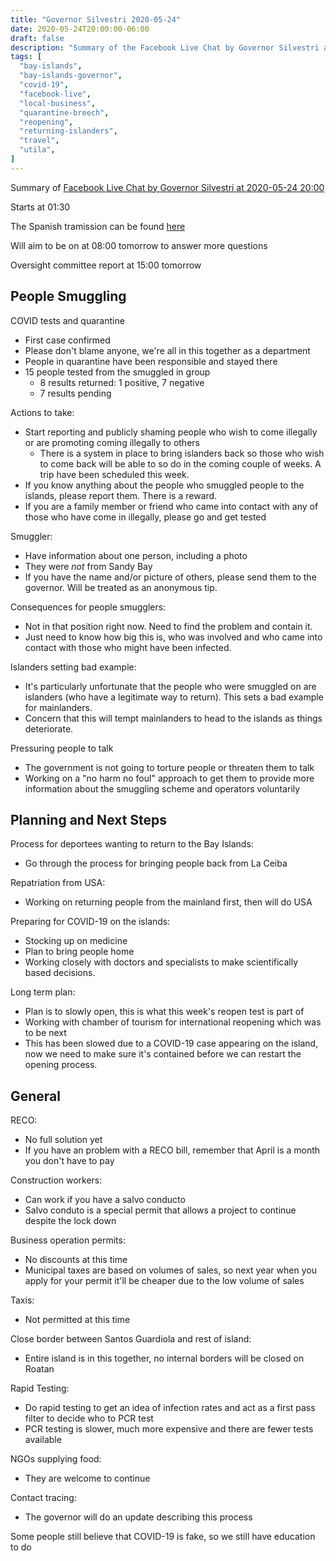 ```yaml
---
title: "Governor Silvestri 2020-05-24"
date: 2020-05-24T20:00:00-06:00
draft: false
description: "Summary of the Facebook Live Chat by Governor Silvestri at 2020-05-24 20:00"
tags: [
  "bay-islands",
  "bay-islands-governor",
  "covid-19",
  "facebook-live",
  "local-business",
  "quarantine-breech",
  "reopening",
  "returning-islanders",
  "travel",
  "utila",
]
---
```


Summary of [Facebook Live Chat by Governor Silvestri at 2020-05-24
20:00](https://www.facebook.com/gobernacionislas/videos/552008705490360)

Starts at 01:30

The Spanish tramission can be found [here](https://www.facebook.com/gobernacionislas/videos/265361654839357/)

Will aim to be on at 08:00 tomorrow to answer more questions

Oversight committee report at 15:00 tomorrow

People Smuggling
----------------

COVID tests and quarantine
* First case confirmed
* Please don't blame anyone, we're all in this together as a department
* People in quarantine have been responsible and stayed there
* 15 people tested from the smuggled in group
  * 8 results returned: 1 positive, 7 negative
  * 7 results pending

Actions to take:
* Start reporting and publicly shaming people who wish to come illegally or are
  promoting coming illegally to others
  * There is a system in place to bring islanders back so those who wish to
    come back will be able to so do in the coming couple of weeks. A trip
    have been scheduled this week.
* If you know anything about the people who smuggled people to the islands,
  please report them. There is a reward.
* If you are a family member or friend who came into contact with any of those
  who have come in illegally, please go and get tested

Smuggler:
* Have information about one person, including a photo
* They were _not_ from Sandy Bay
* If you have the name and/or picture of others, please send them to the
  governor. Will be treated as an anonymous tip.

Consequences for people smugglers:
* Not in that position right now. Need to find the problem and contain it.
* Just need to know how big this is, who was involved and who came into contact
  with those who might have been infected.

Islanders setting bad example:
* It's particularly unfortunate that the people who were smuggled on are
  islanders (who have a legitimate way to return). This sets a bad example for
  mainlanders.
* Concern that this will tempt mainlanders to head to the islands as things
  deteriorate.

Pressuring people to talk
* The government is not going to torture people or threaten them to talk
* Working on a "no harm no foul" approach to get them to provide more
  information about the smuggling scheme and operators voluntarily

Planning and Next Steps
-----------------------

Process for deportees wanting to return to the Bay Islands:
* Go through the process for bringing people back from La Ceiba

Repatriation from USA:
* Working on returning people from the mainland first, then will do USA

Preparing for COVID-19 on the islands:
* Stocking up on medicine
* Plan to bring people home
* Working closely with doctors and specialists to make scientifically based
  decisions.

Long term plan:
* Plan is to slowly open, this is what this week's reopen test is part of
* Working with chamber of tourism for international reopening which was to be
  next
* This has been slowed due to a COVID-19 case appearing on the island, now we
  need to make sure it's contained before we can restart the opening process.

General
-------

RECO:
* No full solution yet
* If you have an problem with a RECO bill, remember that April is a month you
  don't have to pay

Construction workers:
* Can work if you have a salvo conducto
* Salvo conduto is a special permit that allows a project to continue despite
  the lock down

Business operation permits:
* No discounts at this time
* Municipal taxes are based on volumes of sales, so next year when you apply
  for your permit it'll be cheaper due to the low volume of sales

Taxis:
* Not permitted at this time

Close border between Santos Guardiola and rest of island:
* Entire island is in this together, no internal borders will be closed on
  Roatan

Rapid Testing:
* Do rapid testing to get an idea of infection rates and act as a first pass
  filter to decide who to PCR test
* PCR testing is slower, much more expensive and there are fewer tests available

NGOs supplying food:
* They are welcome to continue

Contact tracing:
* The governor will do an update describing this process

Some people still believe that COVID-19 is fake, so we still have education to
do
